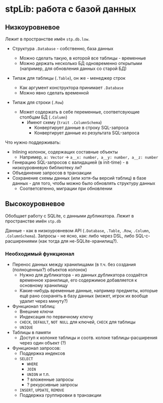 # stpLib: работа с базой данных

## Низкоуровневое
Лежит в пространстве имён `stp.db.low`.

- Структура `.Database` - собственно, база данных
    - Можно сделать такую, в которой все таблицы - временные
    - Можно держать несколько БД одновременно открытыми (например, для обновления данных со старой БД)

- Типаж для таблицы (`.Table`), он же - менеджер строк
    - Как аргумент конструктора принимает `.Database`
    - Можно явно сделать временной
- Типаж для строки (`.Row`)
    - Может содержать в себе переменные, соответсвующие столбцам БД (`.Column`)
        - Имеют схему (`trait .ColumnSchema`)
            - Конвертирует данные в строку SQL-запроса
            - Конвертирует данные из результата SQL-запроса


Что нужно поддерживать:
- Inlining колонок, содержащих составные объекты
    - Например, `a: Vector` -> `a__x: number, a__y: number, a__z: number`
- Генерацию SQL-запросов с валидацией (в init-time) - в низкоуровневую библиотеку ли?
- Объединение запросов в транзакции
- Сохранение схемы данных (или хотя-бы версий таблиц) в базе данных - для того, чтобы можно было обновлять структуру данных
    - Соответсвтенно, миграции при обновлении


## Высокоуровневое
Обобщает работу с SQLite, с данными дубликатора.
Лежит в пространстве имён `stp.db`

Данные - как в низкоуровневом API (`.Database`, `.Table`, `.Row`, `.Column`, `.ColumnSchema`).
Запросы - не ясно, как: либо через DSL, либо SQL-с-расширениями (как тогда для не-SQLite-хранилищ?).

### Необходимый функционал

- Перенос данных между хранилищами (в т.ч. без создания (полноценных?) объектов колонок)
    - Нужно для дубликатора - из данных дубликатора создаётся временное хранилище, 
    его содержимое добавляется к основному хранилищу
    - Какие-нибудь временные данные, например предметы, которые ещё рано сохранять в базу данных 
    (может, игрок их вообще удалит через минуту?)
- Функционал таблиц:
    - Внешние ключи
    - Индексация по первичному ключу
    - `CHECK`, `DEFAULT`, `NOT NULL` для ключей, `CHECK` для таблицы
    - `UNIQUE`
- Таблицы в памяти
    - Доступ к колонке таблицы и соотв. колоке таблицы-расширения через один объект (?)
- Функционал запросов:
    - Поддержка индексов
    - `SELECT`
        - `WHERE`
        - `JOIN`
        - `UNION` и т.п.
        - ? вложенные запросы
        - ? рекурсивные запросы
    - `INSERT`, `UPDATE`, `REMOVE`
    - Поддержка группировки в транзакции